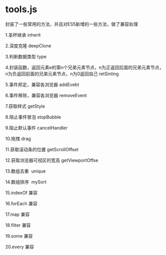 # tools.js
封装了一些常用的方法，并且对ES5新增的一些方法，做了兼容处理



1.圣杯继承 inherit


2.深度克隆 deepClone


3.判断数据类型 type


4.封装函数，返回元素e的第n个兄弟元素节点，n为正返回后面的兄弟元素节点，
  n为负返回前面的兄弟元素节点，n为0返回自己 retSinling


5.事件邦定，兼容各浏览器 addEvebt 


6.事件移除，兼容各浏览器  removeEvent


7.获取样式 getStyle


8.阻止事件冒泡  stopBubble


9.阻止默认事件  cancelHandler


10.拖拽 drag


11.获取滚动条的位置 getScrollOffset


12.获取浏览器可视区的宽高 getViewportOffse


13.数组去重  unique


14.数组排序  mySort


15.indexOf 兼容


16.forEach 兼容


17.map 兼容


18.filter 兼容


19.some 兼容


20.every 兼容




